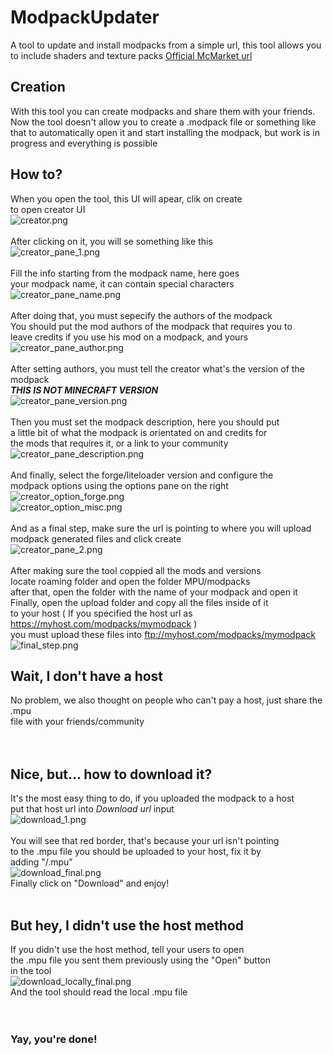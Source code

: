 # ModpackUpdater
A tool to update and install modpacks from a simple url, this tool allows you to include shaders and texture packs
[Official McMarket url](https://www.mc-market.org/resources/16787/)

## Creation
With this tool you can create modpacks and share them with your friends.
Now the tool doesn't allow you to create a .modpack file or something
like that to automatically open it and start installing the modpack,
but work is in progress and everything is possible

## How to?
When you open the tool, this UI will apear, clik on create<br>
to open creator UI<br>
![creator.png](https://raw.githubusercontent.com/KarmaConfigs/ModpackUpdater/master/imgs/create.png)<br>
<br>
After clicking on it, you will se something like this<br>
![creator_pane_1.png](https://raw.githubusercontent.com/KarmaConfigs/ModpackUpdater/master/imgs/creator_pane_1.png)<br>
<br>
Fill the info starting from the modpack name, here goes<br>
your modpack name, it can contain special characters<br>
![creator_pane_name.png](https://raw.githubusercontent.com/KarmaConfigs/ModpackUpdater/master/imgs/creator_pane_name.png)<br>
<br>
After doing that, you must sepecify the authors of the modpack<br>
You should put the mod authors of the modpack that requires you to<br>
leave credits if you use his mod on a modpack, and yours<br>
![creator_pane_author.png](https://raw.githubusercontent.com/KarmaConfigs/ModpackUpdater/master/imgs/creator_pane_author.png)<br>
<br>
After setting authors, you must tell the creator what's the version of the modpack<br>
***THIS IS NOT MINECRAFT VERSION***<br>
![creator_pane_version.png](https://raw.githubusercontent.com/KarmaConfigs/ModpackUpdater/master/imgs/creator_pane_version.png)<br>
<br>
Then you must set the modpack description, here you should put<br>
a little bit of what the modpack is orientated on and credits for<br>
the mods that requires it, or a link to your community<br>
![creator_pane_description.png](https://raw.githubusercontent.com/KarmaConfigs/ModpackUpdater/master/imgs/creator_pane_description.png)<br>
<br>
And finally, select the forge/liteloader version and configure the<br> 
modpack options using the options pane on the right<br>
![creator_option_forge.png](https://raw.githubusercontent.com/KarmaConfigs/ModpackUpdater/master/imgs/creator_option_forge.png)<br>
![creator_option_misc.png](https://raw.githubusercontent.com/KarmaConfigs/ModpackUpdater/master/imgs/creator_option_misc.png)<br>
<br>
And as a final step, make sure the url is pointing to where you will upload<br>
modpack generated files and click create<br>
![creator_pane_2.png](https://raw.githubusercontent.com/KarmaConfigs/ModpackUpdater/master/imgs/creator_pane_2.png)<br>
<br>
After making sure the tool coppied all the mods and versions<br>
locate roaming folder and open the folder MPU/modpacks<br>
after that, open the folder with the name of your modpack and open it<br>
Finally, open the upload folder and copy all the files inside of it<br>
to your host ( If you specified the host url as https://myhost.com/modpacks/mymodpack )<br>
you must upload these files into ftp://myhost.com/modpacks/mymodpack<br>
![final_step.png](https://raw.githubusercontent.com/KarmaConfigs/ModpackUpdater/master/imgs/final_step.png)
<br>
## Wait, I don't have a host
No problem, we also thought on people who can't pay a host, just share the .mpu<br>
file with your friends/community<br>
<br>
<br>
## Nice, but... how to download it?
It's the most easy thing to do, if you uploaded the modpack to a host<br>
put that host url into *Download url* input<br>
![download_1.png](https://raw.githubusercontent.com/KarmaConfigs/ModpackUpdater/master/imgs/download_1.png)<br>
<br>
You will see that red border, that's because your url isn't pointing<br>
to the .mpu file you should be uploaded to your host, fix it by<br>
adding "/<ModpackFileName>.mpu"<br>
![download_final.png](https://raw.githubusercontent.com/KarmaConfigs/ModpackUpdater/master/imgs/download_final.png)<br>
Finally click on "Download" and enjoy!<br>
<br>
## But hey, I didn't use the host method
If you didn't use the host method, tell your users to open<br>
the .mpu file you sent them previously using the "Open" button<br>
in the tool<br>
![download_locally_final.png](https://raw.githubusercontent.com/KarmaConfigs/ModpackUpdater/master/imgs/download_locally_final.png)<br>
And the tool should read the local .mpu file<br>
<br>
<br>
### Yay, you're done!
